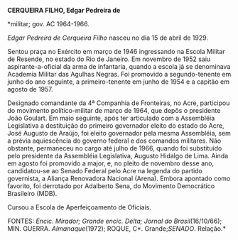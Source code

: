 **CERQUEIRA FILHO, Edgar Pedreira de**

\*militar; gov. AC 1964-1966.

*Edgar Pedreira de Cerqueira Filho* nasceu no dia 15 de abril de 1929.

Sentou praça no Exército em março de 1946 ingressando na Escola Militar
de Resende, no estado do Rio de Janeiro. Em novembro de 1952 saiu
aspirante-a-oficial da arma de infantaria, quando a escola já se
denominava Academia Militar das Agulhas Negras. Foi promovido a
segundo-tenente em junho do ano seguinte, a primeiro-tenente em junho de
1954 e a capitão em agosto de 1957.

Designado comandante da 4ª Companhia de Fronteiras, no Acre, participou
do movimento político-militar de março de 1964, que depôs o presidente
João Goulart. Em maio seguinte, após ter articulado com a Assembléia
Legislativa a destituição do primeiro governador eleito do estado do
Acre, José Augusto de Araújo, foi eleito governador pela mesma
Assembléia, sem a prévia aquiescência do governo federal e dos comandos
militares. Não obstante, permaneceu no cargo até julho de 1966, quando
foi substituído pelo presidente da Assembléia Legislativa, Augusto
Hidalgo de Lima. Ainda em agosto foi promovido a major, e, no pleito de
novembro desse ano, candidatou-se ao Senado Federal pelo Acre na legenda
do partido governista, a Aliança Renovadora Nacional (Arena). Embora
apontado como favorito, foi derrotado por Adalberto Sena, do Movimento
Democrático Brasileiro (MDB).

Cursou a Escola de Aperfeiçoamento de Oficiais.

FONTES: *Encic. Mirador; Grande encic.* *Delta; Jornal do
Brasil*(16/10/66); MIN. GUERRA. *Almanaque*(1972); ROQUE, C*.
Grande;*SENADO*. Relação.*

 
